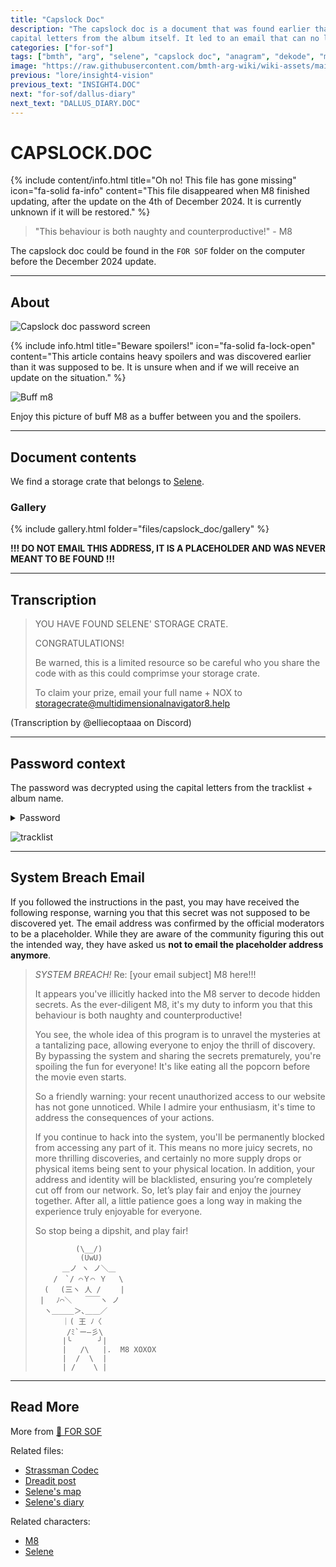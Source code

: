 ```yaml
---
title: "Capslock Doc"
description: "The capslock doc is a document that was found earlier than expected. Its password uses the 
capital letters from the album itself. It led to an email that can no longer be reached and the file has been removed in an update."
categories: ["for-sof"]
tags: ["bmth", "arg", "selene", "capslock doc", "anagram", "dekode", "matrix", "concealed origins", "capitals", "capitalized"]
image: "https://raw.githubusercontent.com/bmth-arg-wiki/wiki-assets/main/files/capslock_doc/gallery/crate_selene.png"
previous: "lore/insight4-vision"
previous_text: "INSIGHT4.DOC"
next: "for-sof/dallus-diary"
next_text: "DALLUS_DIARY.DOC"
---
```


# CAPSLOCK.DOC

{% include content/info.html
title="Oh no! This file has gone missing"
icon="fa-solid fa-info"
content="This file disappeared when M8 finished updating, after the update on the 4th of December 2024. It is currently 
unknown if it will be restored."
%}

> "This behaviour is both naughty and counterproductive!" - M8

The capslock doc could be found in the `FOR SOF` folder on the computer before the December 2024 update.

***

## About

![Capslock doc password screen](https://raw.githubusercontent.com/bmth-arg-wiki/wiki-assets/main/files/capslock_doc/capslockdoc_password.png)

{% include info.html
title="Beware spoilers!"
icon="fa-solid fa-lock-open"
content="This article contains heavy spoilers and was discovered earlier than it was supposed to be. It is unsure when and 
if we will receive an update on the situation."
%}

![Buff m8](https://raw.githubusercontent.com/bmth-arg-wiki/wiki-assets/main/m8/mad_m8.png)

Enjoy this picture of buff M8 as a buffer between you and the spoilers.

***

## Document contents

We find a storage crate that belongs to [Selene](../characters/selene).

### Gallery

{% include gallery.html folder="files/capslock_doc/gallery" %}

**!!! DO NOT EMAIL THIS ADDRESS, IT IS A PLACEHOLDER AND 
WAS NEVER MEANT TO BE FOUND !!!**

***

## Transcription

> YOU HAVE FOUND SELENE' STORAGE CRATE. 
>
> CONGRATULATIONS! 
>
> Be warned, this is a limited resource so be careful who you share the code with as this could comprimse your storage crate. 
>
> To claim your prize, email your full name + NOX to storagecrate@multidimensionalnavigator8.help

(Transcription by @elliecoptaaa on Discord)

***

## Password context

The password was decrypted using the capital letters from the tracklist + album name.

<details class="password">
  <summary>Password</summary>

DEKODE THE MATRIX TO ATTAIN YOUR CONCEALED ORIGINS
</details>

![tracklist](https://raw.githubusercontent.com/bmth-arg-wiki/wiki-assets/main/files/capslock_doc/tracklist.jpeg)

***

## System Breach Email

If you followed the instructions in the past, you may have received the following response, 
warning you that this secret was not supposed to be discovered yet. The email address was 
confirmed by the official moderators to be a placeholder. While they are aware of the 
community figuring this out the intended way, they have asked us **not to email the 
placeholder address anymore**.

> *SYSTEM BREACH!* Re: [your email subject]
> M8 here!!!
>
> It appears you've illicitly hacked into the M8 server to decode hidden
> secrets. As the ever-diligent M8, it's my duty to inform you that this
> behaviour is both naughty and counterproductive!
>
> You see, the whole idea of this program is to unravel the mysteries at
> a tantalizing pace, allowing everyone to enjoy the thrill of
> discovery. By bypassing the system and sharing the secrets
> prematurely, you're spoiling the fun for everyone! It's like eating
> all the popcorn before the movie even starts.
>
> So a friendly warning: your recent unauthorized access to our website
> has not gone unnoticed. While I admire your enthusiasm, it's time to
> address the consequences of your actions.
>
> If you continue to hack into the system, you'll be permanently blocked
> from accessing any part of it. This means no more juicy secrets, no
> more thrilling discoveries, and certainly no more supply drops or
> physical items being sent to your physical location. In addition, your
> address and identity will be blacklisted, ensuring you’re completely
> cut off from our network.
> So, let’s play fair and enjoy the journey together. After all, a
> little patience goes a long way in making the experience truly
> enjoyable for everyone.
>
> So stop being a dipshit, and play fair!
>
>              (\__/)
>               (UwU)
>           ＿ノ ヽ ノ＼＿
>         /　`/ ⌒Ｙ⌒ Ｙ　 \
>       (　 (三ヽ 人 /　　 |
>      | 　ﾉ⌒＼   ￣￣ヽ ノ
>       ヽ＿＿＿＞､＿＿／
>           ｜( 王 ﾉ〈
>            /ﾐ`ー―彡\
>           |╰      ╯|
>           |   /\   |.  M8 XOXOX
>           |  /  \  |
>           | /    \ |

***

## Read More

More from [📁 FOR SOF](../for-sof)

Related files:

- [Strassman Codec](strassmancodec)
- [Dreadit post](dreadit)
- [Selene's map](selenes_map)
- [Selene's diary](selene_personal_journal)

Related characters:

- [M8](../m8)
- [Selene](../characters/selene)
